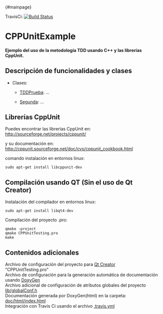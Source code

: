 {#mainpage}

TravisCi: [![Build Status](https://travis-ci.org/wyllman/CPPUnitExample.svg?branch=master)](https://travis-ci.org/wyllman/CPPUnitExample)

CPPUnitExample
==============

#### Ejemplo del uso de la metodología TDD usando C++ y las librerías CppUnit.

Descripción de funcionalidades y clases
---------------
- Clases:
  - [TDDPrueba](http://wyllman.github.io/CPPUnitExample/doc/html/class_t_d_d_prueba.html): ...

  - [Segunda](http://wyllman.github.io/CPPUnitExample/doc/html/class_segunda.html): ...

Librerías CppUnit
---------------

Puedes encontrar las librerías CppUnit en: <br>
http://sourceforge.net/projects/cppunit/

y su documentación en: <br>
http://cppunit.sourceforge.net/doc/cvs/cppunit_cookbook.html

comando instalación en entornos linux:<br>

    sudo apt-get install libcppunit-dev

Compilación usando QT (Sin el uso de Qt Creator)
------------------------------------------------

Instalación del compilador en entornos linux:<br>

    sudo apt-get install libqt4-dev

Compilación del proyecto .pro: <br>

    qmake -project
    qmake CPPUnitTesting.pro
    make

Contenidos adicionales
----------------------
Archivo de configuración del proyecto para [Qt Creator](https://qt-project.org/) "CPPUnitTesting.pro" <br>
Archivo de configuración para la generación automática de documentación usando [DoxyGen](http://www.doxygen.org/) <br>
Archivo adicional de configuración de atributos globales del proyecto  [lib/globalConf.h](http://wyllman.github.io/CPPUnitExample/doc/html/global_conf_8h.html)<br>
Documentación generada por DoxyGen(html) en la carpeta: [doc/html/index.html](http://wyllman.github.io/CPPUnitExample/doc/html/index.html)<br>
Integración con Travis Ci usando el archivo [.travis.yml](https://github.com/wyllman/CPPUnitExample/blob/master/.travis.yml)
